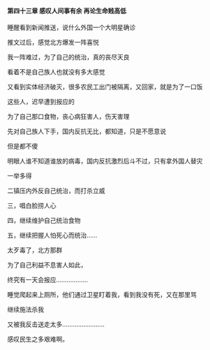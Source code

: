#### 第四十三章 感叹人间事有余 再论生命贱高低


睡醒看到新闻推送，说什么外国一个大明星确诊

推文过后，感觉北方爆发一阵喜悦

我一阵难过，为了自己的统治，真的丧尽天良


看着不是自己族人也就没有多大感觉


又看到实体经济破灭，很多农民工出门被隔离，又回家，就是为了一口饭

这些人，迟早遭到报应的

为了自己那口食物，丧心病狂害人，伤天害理

先对自己族人下手，国内反抗无比，都知道，只是不愿意说

但是都不傻

明眼人谁不知道谁放的病毒，国内反抗激烈后斗不过，只有拿外国人替灾

一举多得

二镇压内外反自己统治，而打杀立威

三，唱白脸捞人心

四，继续维护自己统治食物

五，继续把握人怕死心而统治……

太歹毒了，北方那群

为了自己利益不息害人如此，

终究有一天会报应………………


睡觉爬起来上厕所，他们通过卫星盯着我，看到我没有死，又在那里骂

继续施法杀我

又被我反击送走太多……………………


感叹民生之多艰难啊。


